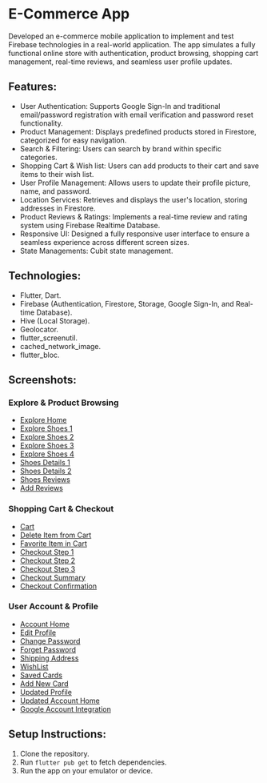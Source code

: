 # E-Commerce App

Developed an e-commerce mobile application to implement and test Firebase technologies in a real-world
application. The app simulates a fully functional online store with authentication, product browsing, shopping
cart management, real-time reviews, and seamless user profile updates.

## Features:
- User Authentication: Supports Google Sign-In and traditional email/password registration with email
  verification and password reset functionality. 
- Product Management: Displays predefined products stored in Firestore, categorized for easy
  navigation.
- Search & Filtering: Users can search by brand within specific categories.
- Shopping Cart & Wish list: Users can add products to their cart and save items to their wish list.
- User Profile Management: Allows users to update their profile picture, name, and password.
- Location Services: Retrieves and displays the user's location, storing addresses in Firestore.
- Product Reviews & Ratings: Implements a real-time review and rating system using Firebase Realtime Database.
- Responsive UI: Designed a fully responsive user interface to ensure a seamless experience across
  different screen sizes.
- State Managements: Cubit state management.

## Technologies:
- Flutter, Dart.
- Firebase (Authentication, Firestore, Storage, Google Sign-In, and Real-time Database).
- Hive (Local Storage).
- Geolocator.
- flutter_screenutil.
- cached_network_image.
- flutter_bloc.

## Screenshots:

### Explore & Product Browsing
- [Explore Home](firebase_project/screenshots/Explore/exploreHome1.jpg)  
- [Explore Shoes 1](firebase_project/screenshots/Explore/exploreShoes2.jpg)  
- [Explore Shoes 2](firebase_project/screenshots/Explore/exploreShoes3.jpg)  
- [Explore Shoes 3](firebase_project/screenshots/Explore/exploreShoes4.jpg)  
- [Explore Shoes 4](firebase_project/screenshots/Explore/exploreShoes5.jpg)  
- [Shoes Details 1](firebase_project/screenshots/Explore/exploreShoesDetails6.jpg)  
- [Shoes Details 2](firebase_project/screenshots/Explore/exploreShoesDetails7.jpg)  
- [Shoes Reviews](firebase_project/screenshots/Explore/exploreShoesReviews8.jpg)  
- [Add Reviews](firebase_project/screenshots/Explore/exploreShoesAddReviews9.jpg)  

### Shopping Cart & Checkout
- [Cart](firebase_project/screenshots/Cart/cart1.jpg)  
- [Delete Item from Cart](firebase_project/screenshots/Cart/cartDeleteItem2.jpg)  
- [Favorite Item in Cart](firebase_project/screenshots/Cart/cartFavoriteItem3.jpg)  
- [Checkout Step 1](firebase_project/screenshots/Checkout/checkout1.jpg)  
- [Checkout Step 2](firebase_project/screenshots/Checkout/checkout2.jpg)  
- [Checkout Step 3](firebase_project/screenshots/Checkout/checkout3.jpg)  
- [Checkout Summary](firebase_project/screenshots/Checkout/checkout4.jpg)  
- [Checkout Confirmation](firebase_project/screenshots/Checkout/checkout5.jpg)  

### User Account & Profile
- [Account Home](firebase_project/screenshots/Account/accountHome1.jpg)  
- [Edit Profile](firebase_project/screenshots/Account/accountEditProfile2.jpg)  
- [Change Password](firebase_project/screenshots/Account/accountChangePassword3.jpg)  
- [Forget Password](firebase_project/screenshots/Account/accountForgetPassword4.jpg)  
- [Shipping Address](firebase_project/screenshots/Account/accountShippingAddress5.jpg)  
- [WishList](firebase_project/screenshots/Account/accountWishList6.jpg)  
- [Saved Cards](firebase_project/screenshots/Account/accountCardsView7.jpg)  
- [Add New Card](firebase_project/screenshots/Account/accountCardsNew8.jpg)  
- [Updated Profile](firebase_project/screenshots/Account/accountHome9.jpg)  
- [Updated Account Home](firebase_project/screenshots/Account/accountHome10.jpg)  
- [Google Account Integration](firebase_project/screenshots/Account/accountGoogle11.jpg) 





 
## Setup Instructions:
1. Clone the repository.
2. Run `flutter pub get` to fetch dependencies.
3. Run the app on your emulator or device.
